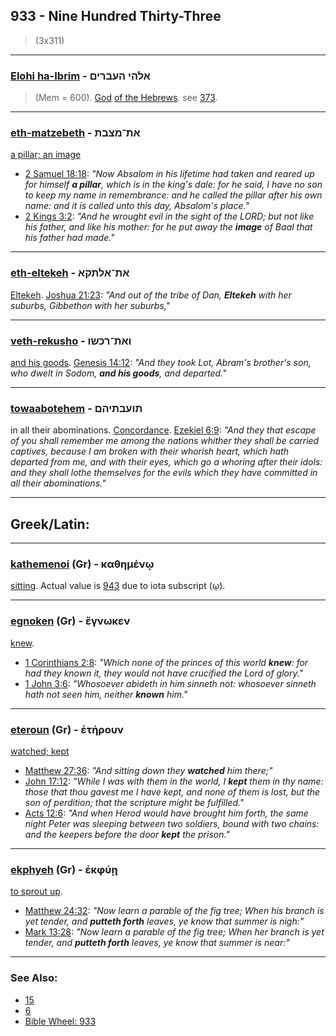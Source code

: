 ## 933 - Nine Hundred Thirty-Three
> (3x311)

---

### [Elohi ha-Ibrim](/keys/ALHI.HOBRIMf) - אלהי העברים
> (Mem = 600). [God](https://biblehub.com/hebrew/elohei_430.htm) [of the Hebrews](https://biblehub.com/hebrew/haivrim_5680.htm). see [373](373).

---

### [eth-matzebeth](/keys/ATh-MTzBTh) - את־מצבת
[a pillar; an image](https://biblehub.com/hebrew/4676.htm)

- [2 Samuel 18:18](https://biblehub.com/2_samuel/18-18.htm): *"Now Absalom in his lifetime had taken and reared up for himself **a pillar**, which is in the king's dale: for he said, I have no son to keep my name in remembrance: and he called the pillar after his own name: and it is called unto this day, Absalom's place."*
- [2 Kings 3:2](https://biblehub.com/2_kings/3-2.htm): *"And he wrought evil in the sight of the LORD; but not like his father, and like his mother: for he put away the **image** of Baal that his father had made."*

---

### [eth-eltekeh](/keys/ATh-ALThQA) - את־אלתקא
[Eltekeh](https://biblehub.com/hebrew/elteke_514.htm). [Joshua 21:23](https://biblehub.com/joshua/21-23.htm): *"And out of the tribe of Dan, **Eltekeh** with her suburbs, Gibbethon with her suburbs,"*

---

### [veth-rekusho](/keys/VATh-RKShV) - ואת־רכשו
[and his goods](https://biblehub.com/hebrew/rechusho_7399.htm). [Genesis 14:12](https://biblehub.com/genesis/14-12.htm): *"And they took Lot, Abram's brother's son, who dwelt in Sodom, **and his goods**, and departed."*

---

### [towaabotehem](/keys/ThVOBThIHM) - תועבתיהם
in all their abominations. [Concordance](https://biblehub.com/hebrew/toavoteihem_8441.htm). [Ezekiel 6:9](https://biblehub.com/ezekiel/6-9.htm): *"And they that escape of you shall remember me among the nations whither they shall be carried captives, because I am broken with their whorish heart, which hath departed from me, and with their eyes, which go a whoring after their idols: and they shall lothe themselves for the evils which they have committed in all their abominations."*

---

## Greek/Latin:

---

### [kathemenoi](/greek?word=kathhmenOi) (Gr) - καθημένῳ
[sitting](https://biblehub.com/greek/kathe_meno__2521.htm). Actual value is [943](943) due to iota subscript (ῳ).

---

### [egnoken](/greek?word=egnOken) (Gr) - ἔγνωκεν
[knew](https://biblehub.com/greek/egno_ken_1097.htm).

- [1 Corinthians 2:8](https://biblehub.com/text/1_corinthians/2-8.htm): *"Which none of the princes of this world **knew**: for had they known it, they would not have crucified the Lord of glory."*
- [1 John 3:6](https://biblehub.com/text/1_john/3-6.htm): *"Whosoever abideth in him sinneth not: whosoever sinneth hath not seen him, neither **known** him."*

---

### [eteroun](/greek?word=eThroun) (Gr) - ἐτήρουν
[watched; kept](https://biblehub.com/greek/ete_roun_5083.htm)

- [Matthew 27:36](https://biblehub.com/text/matthew/27-36.htm): *"And sitting down they **watched** him there;"*
- [John 17:12](https://biblehub.com/text/john/17-12.htm): *"While I was with them in the world, I **kept** them in thy name: those that thou gavest me I have kept, and none of them is lost, but the son of perdition; that the scripture might be fulfilled."*
- [Acts 12:6](https://biblehub.com/text/acts/12-6.htm): *"And when Herod would have brought him forth, the same night Peter was sleeping between two soldiers, bound with two chains: and the keepers before the door **kept** the prison."*

---

### [ekphyeh](/greek?word=ekphuhi) (Gr) - ἐκφύῃ
[to sprout up](https://biblehub.com/greek/ekphye__1631.htm).

- [Matthew 24:32](https://biblehub.com/text/matthew/24-32.htm): *"Now learn a parable of the fig tree; When his branch is yet tender, and **putteth forth** leaves, ye know that summer is nigh:"*
- [Mark 13:28](https://biblehub.com/text/mark/13-28.htm): *"Now learn a parable of the fig tree; When her branch is yet tender, and **putteth forth** leaves, ye know that summer is near:"*

---

### See Also:

- [15](15)
- [6](6)
- [Bible Wheel: 933](https://www.biblewheel.com//GR/GR_Database.php?SearchBy_Gematria=933)
